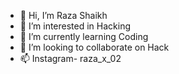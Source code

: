 - 👋 Hi, I’m Raza Shaikh
- 👀 I’m interested in Hacking
- 🌱 I’m currently learning Coding
- 💞️ I’m looking to collaborate on Hack
- 📫 Instagram- raza_x_02

<!---
razashaikh2511/razashaikh2511 is a ✨ special ✨ repository because its `README.md` (this file) appears on your GitHub profile.
You can click the Preview link to take a look at your changes.
--->
